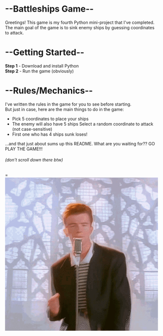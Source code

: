 # --Battleships Game--

Greetings! This game is my fourth Python mini-project that I've completed.  
The main goal of the game is to sink enemy ships by guessing coordinates to attack.

# --Getting Started--

**Step 1** - Download and install Python  
**Step 2** - Run the game (obviously)

# --Rules/Mechanics--

I've written the rules in the game for you to see before starting.  
But just in case, here are the main things to do in the game:  
- Pick 5 coordinates to place your ships  
- The enemy will also have 5 ships
  Select a random coordinate to attack (not case-sensitive)
- First one who has 4 ships sunk loses!

...and that just about sums up this README. What are you waiting for?? GO PLAY THE GAME!!!  
###### (don't scroll down there btw)



=![](rickroll-roll.gif)
